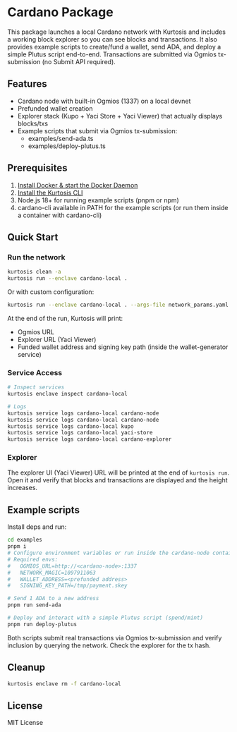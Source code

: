 # Cardano Package

This package launches a local Cardano network with Kurtosis and includes a working block explorer so you can see blocks and transactions. It also provides example scripts to create/fund a wallet, send ADA, and deploy a simple Plutus script end-to-end. Transactions are submitted via Ogmios tx-submission (no Submit API required).

## Features

- Cardano node with built-in Ogmios (1337) on a local devnet
- Prefunded wallet creation
- Explorer stack (Kupo + Yaci Store + Yaci Viewer) that actually displays blocks/txs
- Example scripts that submit via Ogmios tx-submission:
  - examples/send-ada.ts
  - examples/deploy-plutus.ts

## Prerequisites

1. [Install Docker & start the Docker Daemon][docker-installation]
2. [Install the Kurtosis CLI][kurtosis-cli-installation]
3. Node.js 18+ for running example scripts (pnpm or npm)
4. cardano-cli available in PATH for the example scripts (or run them inside a container with cardano-cli)

## Quick Start

### Run the network

```bash
kurtosis clean -a
kurtosis run --enclave cardano-local .
```

Or with custom configuration:

```bash
kurtosis run --enclave cardano-local . --args-file network_params.yaml
```

At the end of the run, Kurtosis will print:
- Ogmios URL
- Explorer URL (Yaci Viewer)
- Funded wallet address and signing key path (inside the wallet-generator service)

### Service Access

```bash
# Inspect services
kurtosis enclave inspect cardano-local

# Logs
kurtosis service logs cardano-local cardano-node
kurtosis service logs cardano-local cardano-node
kurtosis service logs cardano-local kupo
kurtosis service logs cardano-local yaci-store
kurtosis service logs cardano-local cardano-explorer
```

### Explorer

The explorer UI (Yaci Viewer) URL will be printed at the end of `kurtosis run`. Open it and verify that blocks and transactions are displayed and the height increases.

## Example scripts

Install deps and run:

```bash
cd examples
pnpm i
# Configure environment variables or run inside the cardano-node container where cardano-cli is available.
# Required envs:
#   OGMIOS_URL=http://<cardano-node>:1337
#   NETWORK_MAGIC=1097911063
#   WALLET_ADDRESS=<prefunded address>
#   SIGNING_KEY_PATH=/tmp/payment.skey

# Send 1 ADA to a new address
pnpm run send-ada

# Deploy and interact with a simple Plutus script (spend/mint)
pnpm run deploy-plutus
```

Both scripts submit real transactions via Ogmios tx-submission and verify inclusion by querying the network. Check the explorer for the tx hash.

## Cleanup

```bash
kurtosis enclave rm -f cardano-local
```

## License

MIT License

[docker-installation]: https://docs.docker.com/get-docker/
[kurtosis-cli-installation]: https://docs.kurtosis.com/install
